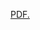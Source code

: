 <a href="mpspencer93.github.io/Running_Sim/Report_UE4_Running_Simulator.pdf" target="_blank">PDF.</a>
